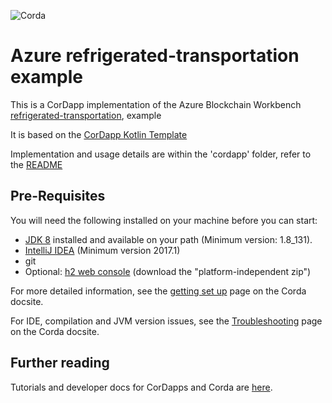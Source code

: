 ![Corda](https://www.corda.net/wp-content/uploads/2016/11/fg005_corda_b.png)

# Azure refrigerated-transportation example 
 
This is a CorDapp implementation of the Azure Blockchain Workbench
 [refrigerated-transportation](https://github.com/Azure-Samples/blockchain/tree/master/blockchain-workbench/application-and-smart-contract-samples/refrigerated-transportation),
 example
 
It is based on the [CorDapp Kotlin Template](https://github.com/corda/cordapp-template-kotlin) 

Implementation and usage details are within the 'cordapp' folder, refer to the [README](cordapp/README.md)


## Pre-Requisites

You will need the following installed on your machine before you can start:

* [JDK 8](http://www.oracle.com/technetwork/java/javase/downloads/jdk8-downloads-2133151.html) 
  installed and available on your path (Minimum version: 1.8_131).
* [IntelliJ IDEA](https://www.jetbrains.com/idea/download/) (Minimum version 2017.1)
* git
* Optional: [h2 web console](http://www.h2database.com/html/download.html)
  (download the "platform-independent zip")

For more detailed information, see the
[getting set up](https://docs.corda.net/getting-set-up.html) page on the
Corda docsite.

For IDE, compilation and JVM version issues, see the
[Troubleshooting](https://docs.corda.net/troubleshooting.html) page on the Corda docsite.


## Further reading

Tutorials and developer docs for CorDapps and Corda are
[here](https://docs.corda.net/).
